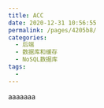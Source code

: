 ```yaml
---
title: ACC
date: 2020-12-31 10:56:55
permalink: /pages/4205b8/
categories:
  - 后端
  - 数据库和缓存
  - NoSQL数据库
tags:
  - 
---
```

aaaaaaa